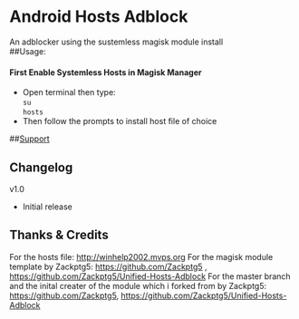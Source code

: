 # Android Hosts Adblock
An adblocker using the sustemless magisk module install  
##Usage: 
#### First Enable Systemless Hosts in Magisk Manager
 - Open terminal then type:  
 `su`  
 `hosts`
 - Then follow the prompts to install host file of choice

##[Support](https://forum.xda-developers.com/apps/magisk/magisk-unified-hosts-adblocker-t3559019)

## Changelog
v1.0
 - Initial release

## Thanks & Credits
For the hosts file: http://winhelp2002.mvps.org
For the magisk module template by Zackptg5: https://github.com/Zackptg5 , https://github.com/Zackptg5/Unified-Hosts-Adblock
For the master branch and the inital creater of the module which i forked from by Zackptg5: https://github.com/Zackptg5, https://github.com/Zackptg5/Unified-Hosts-Adblock
